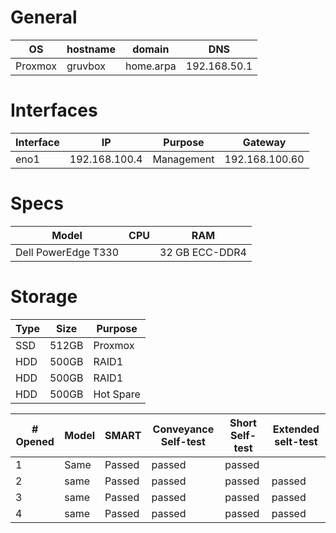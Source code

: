 # General

| OS      | hostname | domain    | DNS          |
| ------- | -------- | --------- | ------------ |
| Proxmox | gruvbox  | home.arpa | 192.168.50.1 |
# Interfaces

| Interface | IP            | Purpose    | Gateway        |
| --------- | ------------- | ---------- | -------------- |
| eno1      | 192.168.100.4 | Management | 192.168.100.60 |
# Specs

| Model               | CPU | RAM            |
| ------------------- | --- | -------------- |
| Dell PowerEdge T330 |     | 32 GB ECC-DDR4 |
# Storage

| Type | Size  | Purpose   |
| ---- | ----- | --------- |
| SSD  | 512GB | Proxmox   |
| HDD  | 500GB | RAID1     |
| HDD  | 500GB | RAID1     |
| HDD  | 500GB | Hot Spare |


| # Opened | Model | SMART  | Conveyance Self-test | Short Self-test | Extended selt-test |
| -------- | ----- | ------ | -------------------- | --------------- | ------------------ |
| 1        | Same  | Passed | passed               | passed          |                    |
| 2        | same  | Passed | passed               | passed          | passed             |
| 3        | same  | Passed | passed               | passed          | passed             |
| 4        | same  | Passed | passed               | passed          | passed             |
